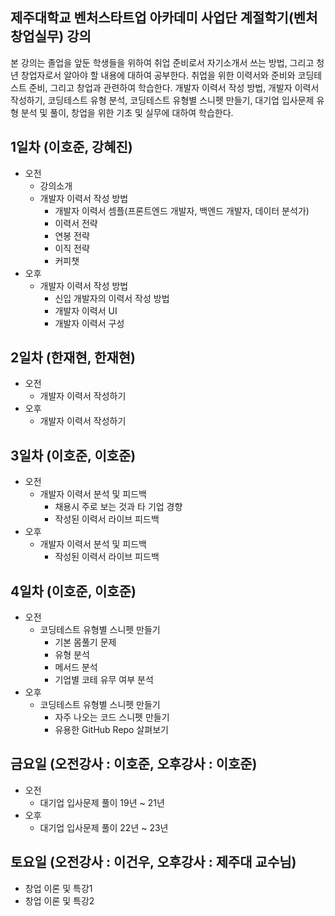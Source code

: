 ## 제주대학교 벤처스타트업 아카데미 사업단 계절학기(벤처창업실무) 강의
본 강의는 졸업을 앞둔 학생들을 위하여 취업 준비로서 자기소개서 쓰는 방법, 그리고 청년 창업자로서 알아야 할 내용에 대하여 공부한다. 취업을 위한 이력서와 준비와 코딩테스트 준비, 그리고 창업과 관련하여 학습한다. 개발자 이력서 작성 방법, 개발자 이력서 작성하기, 코딩테스트 유형 분석, 코딩테스트 유형별 스니펫 만들기, 대기업 입사문제 유형 분석 및 풀이, 창업을 위한 기초 및 실무에 대하여 학습한다.

## 1일차 (이호준, 강혜진)
- 오전
    - 강의소개
    - 개발자 이력서 작성 방법
        - 개발자 이력서 셈플(프론트엔드 개발자, 백엔드 개발자, 데이터 분석가)
        - 이력서 전략
        - 연봉 전략
        - 이직 전략
        - 커피챗
- 오후
    - 개발자 이력서 작성 방법
        - 신입 개발자의 이력서 작성 방법
        - 개발자 이력서 UI
        - 개발자 이력서 구성

## 2일차 (한재현, 한재현)
- 오전
    - 개발자 이력서 작성하기
- 오후
    - 개발자 이력서 작성하기

## 3일차 (이호준, 이호준)
- 오전
    - 개발자 이력서 분석 및 피드백
        - 채용시 주로 보는 것과 타 기업 경향
        - 작성된 이력서 라이브 피드백
- 오후
    - 개발자 이력서 분석 및 피드백
        - 작성된 이력서 라이브 피드백

## 4일차 (이호준, 이호준)
- 오전
    - 코딩테스트 유형별 스니펫 만들기
        - 기본 몸풀기 문제
        - 유형 분석
        - 메서드 분석
        - 기업별 코테 유무 여부 분석
- 오후
    - 코딩테스트 유형별 스니펫 만들기
        - 자주 나오는 코드 스니펫 만들기
        - 유용한 GitHub Repo 살펴보기
     
## 금요일 (오전강사 : 이호준, 오후강사 : 이호준)
- 오전
    - 대기업 입사문제 풀이 19년 ~ 21년
- 오후
    - 대기업 입사문제 풀이 22년 ~ 23년

## 토요일 (오전강사 : 이건우, 오후강사 : 제주대 교수님)
- 창업 이론 및 특강1
- 창업 이론 및 특강2

